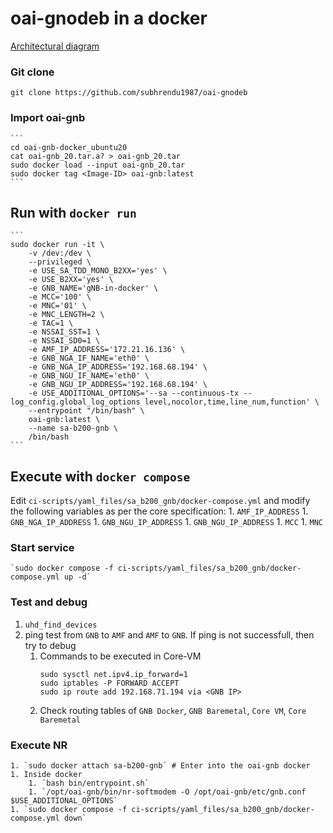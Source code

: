 # oai-gnodeb in a docker
[Architectural diagram](https://app.diagrams.net/#G1q0MFS9GiIhezv8m8cm3Iom4RxhzoIJfL)
### Git clone
```
git clone https://github.com/subhrendu1987/oai-gnodeb
```
### Import oai-gnb
	```	
	cd oai-gnb-docker_ubuntu20 
	cat oai-gnb_20.tar.a? > oai-gnb_20.tar
	sudo docker load --input oai-gnb_20.tar
	sudo docker tag <Image-ID> oai-gnb:latest
	```
## Run with `docker run`
	```
	sudo docker run -it \
		-v /dev:/dev \
		--privileged \
		-e USE_SA_TDD_MONO_B2XX='yes' \
	    -e USE_B2XX='yes' \
	    -e GNB_NAME='gNB-in-docker' \
	    -e MCC='100' \
	    -e MNC='01' \
	    -e MNC_LENGTH=2 \
	    -e TAC=1 \
	    -e NSSAI_SST=1 \
	    -e NSSAI_SD0=1 \
	    -e AMF_IP_ADDRESS='172.21.16.136' \
	    -e GNB_NGA_IF_NAME='eth0' \
	    -e GNB_NGA_IP_ADDRESS='192.168.68.194' \
	    -e GNB_NGU_IF_NAME='eth0' \
	    -e GNB_NGU_IP_ADDRESS='192.168.68.194' \
	    -e USE_ADDITIONAL_OPTIONS='--sa --continuous-tx --log_config.global_log_options level,nocolor,time,line_num,function' \
	    --entrypoint "/bin/bash" \
		oai-gnb:latest \
		--name sa-b200-gnb \
		/bin/bash
	```
## Execute with `docker compose`
Edit `ci-scripts/yaml_files/sa_b200_gnb/docker-compose.yml` and modify the following variables as per the core specification:
	1. `AMF_IP_ADDRESS`
	1. `GNB_NGA_IP_ADDRESS`
	1. `GNB_NGU_IP_ADDRESS`
	1. `GNB_NGU_IP_ADDRESS`
	1. `MCC`
	1. `MNC`

### Start service
	`sudo docker compose -f ci-scripts/yaml_files/sa_b200_gnb/docker-compose.yml up -d`
### Test and debug
1. `uhd_find_devices`
1. ping test from `GNB` to `AMF` and `AMF` to `GNB`. If ping is not successfull, then try to debug
	1. Commands to be executed in Core-VM
		```
		sudo sysctl net.ipv4.ip_forward=1
		sudo iptables -P FORWARD ACCEPT
		sudo ip route add 192.168.71.194 via <GNB IP>
		```
	1. Check routing tables of `GNB Docker`, `GNB Baremetal`, `Core VM`, `Core Baremetal`
### Execute NR
	1. `sudo docker attach sa-b200-gnb` # Enter into the oai-gnb docker
	1. Inside docker 
		1. `bash bin/entrypoint.sh`
		1. `/opt/oai-gnb/bin/nr-softmodem -O /opt/oai-gnb/etc/gnb.conf $USE_ADDITIONAL_OPTIONS`
	1. `sudo docker compose -f ci-scripts/yaml_files/sa_b200_gnb/docker-compose.yml down`
